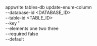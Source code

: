 appwrite tables-db update-enum-column \
    --database-id <DATABASE_ID> \
    --table-id <TABLE_ID> \
    --key '' \
    --elements one two three \
    --required false \
    --default <DEFAULT>
